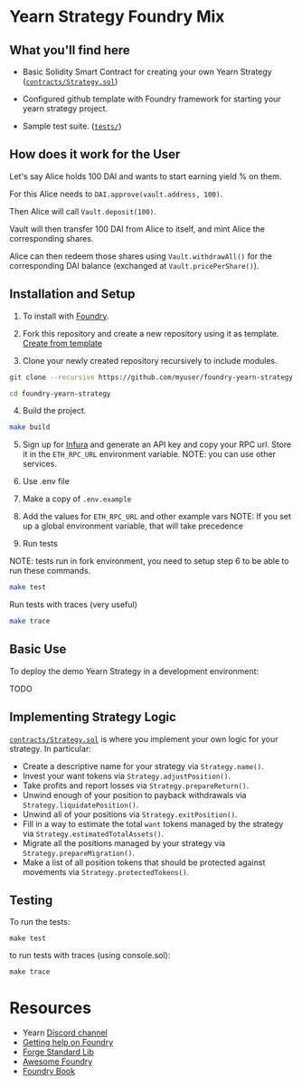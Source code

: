 # Yearn Strategy Foundry Mix

## What you'll find here

- Basic Solidity Smart Contract for creating your own Yearn Strategy ([`contracts/Strategy.sol`](contracts/Strategy.sol))

- Configured github template with Foundry framework for starting your yearn strategy project.

- Sample test suite. ([`tests/`](tests))


## How does it work for the User

Let's say Alice holds 100 DAI and wants to start earning yield % on them.

For this Alice needs to `DAI.approve(vault.address, 100)`.

Then Alice will call `Vault.deposit(100)`.

Vault will then transfer 100 DAI from Alice to itself, and mint Alice the corresponding shares.

Alice can then redeem those shares using `Vault.withdrawAll()` for the corresponding DAI balance (exchanged at `Vault.pricePerShare()`).

## Installation and Setup

1. To install with [Foundry](https://github.com/gakonst/foundry).

2. Fork this repository and create a new repository using it as template. [Create from template](https://docs.github.com/en/repositories/creating-and-managing-repositories/creating-a-repository-from-a-template)

3. Clone your newly created repository recursively to include modules.

```sh
git clone --recursive https://github.com/myuser/foundry-yearn-strategy

cd foundry-yearn-strategy
```

4. Build the project.

```sh
make build
```

5. Sign up for [Infura](https://infura.io/) and generate an API key and copy your RPC url. Store it in the `ETH_RPC_URL` environment variable.
NOTE: you can use other services.

6. Use .env file
  1. Make a copy of `.env.example`
  2. Add the values for `ETH_RPC_URL` and other example vars
     NOTE: If you set up a global environment variable, that will take precedence

7. Run tests

NOTE: tests run in fork environment, you need to setup step 6 to be able to run these commands.

```sh
make test
```
Run tests with traces (very useful)

```sh
make trace
```

## Basic Use

To deploy the demo Yearn Strategy in a development environment:

TODO

## Implementing Strategy Logic

[`contracts/Strategy.sol`](contracts/Strategy.sol) is where you implement your own logic for your strategy. In particular:

- Create a descriptive name for your strategy via `Strategy.name()`.
- Invest your want tokens via `Strategy.adjustPosition()`.
- Take profits and report losses via `Strategy.prepareReturn()`.
- Unwind enough of your position to payback withdrawals via `Strategy.liquidatePosition()`.
- Unwind all of your positions via `Strategy.exitPosition()`.
- Fill in a way to estimate the total `want` tokens managed by the strategy via `Strategy.estimatedTotalAssets()`.
- Migrate all the positions managed by your strategy via `Strategy.prepareMigration()`.
- Make a list of all position tokens that should be protected against movements via `Strategy.protectedTokens()`.

## Testing

To run the tests:

```
make test
```

to run tests with traces (using console.sol):

```
make trace
```

# Resources

- Yearn [Discord channel](https://discord.com/invite/6PNv2nF/)
- [Getting help on Foundry](https://github.com/gakonst/foundry#getting-help)
- [Forge Standard Lib](https://github.com/brockelmore/forge-std)
- [Awesome Foundry](https://github.com/crisgarner/awesome-foundry)
- [Foundry Book](https://onbjerg.github.io/foundry-book/index.html)


